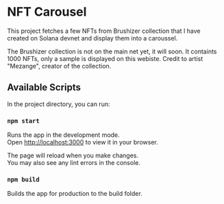 # NFT Carousel

This project fetches a few NFTs from Brushizer collection that I have created on Solana devnet and display them into a caroussel.

The Brushizer collection is not on the main net yet, it will soon. It containts 1000 NFTs, only a sample is displayed on this webiste.
Credit to artist "Mezange", creator of the collection.

## Available Scripts

In the project directory, you can run:

### `npm start`

Runs the app in the development mode.\
Open [http://localhost:3000](http://localhost:3000) to view it in your browser.

The page will reload when you make changes.\
You may also see any lint errors in the console.

### `npm build`

Builds the app for production to the build folder.